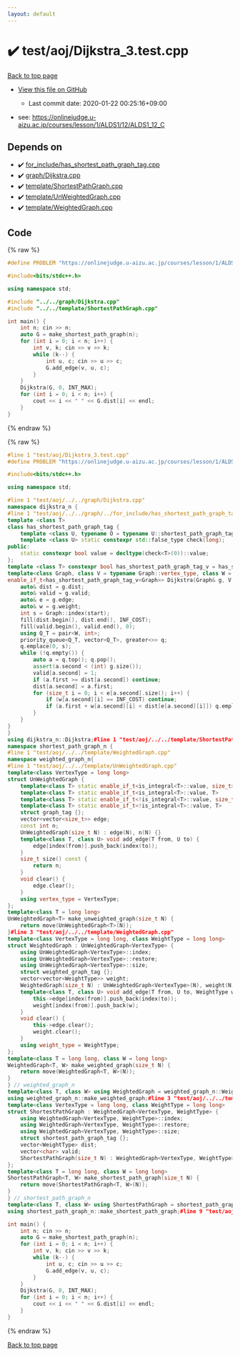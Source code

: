 ```yaml
---
layout: default
---
```


<!-- mathjax config similar to math.stackexchange -->
<script type="text/javascript" async
  src="https://cdnjs.cloudflare.com/ajax/libs/mathjax/2.7.5/MathJax.js?config=TeX-MML-AM_CHTML">
</script>
<script type="text/x-mathjax-config">
  MathJax.Hub.Config({
    TeX: { equationNumbers: { autoNumber: "AMS" }},
    tex2jax: {
      inlineMath: [ ['$','$'] ],
      processEscapes: true
    },
    "HTML-CSS": { matchFontHeight: false },
    displayAlign: "left",
    displayIndent: "2em"
  });
</script>

<script type="text/javascript" src="https://cdnjs.cloudflare.com/ajax/libs/jquery/3.4.1/jquery.min.js"></script>
<script src="https://cdn.jsdelivr.net/npm/jquery-balloon-js@1.1.2/jquery.balloon.min.js" integrity="sha256-ZEYs9VrgAeNuPvs15E39OsyOJaIkXEEt10fzxJ20+2I=" crossorigin="anonymous"></script>
<script type="text/javascript" src="../../../assets/js/copy-button.js"></script>
<link rel="stylesheet" href="../../../assets/css/copy-button.css" />


# :heavy_check_mark: test/aoj/Dijkstra_3.test.cpp

<a href="../../../index.html">Back to top page</a>

* <a href="{{ site.github.repository_url }}/blob/master/test/aoj/Dijkstra_3.test.cpp">View this file on GitHub</a>
    - Last commit date: 2020-01-22 00:25:16+09:00


* see: <a href="https://onlinejudge.u-aizu.ac.jp/courses/lesson/1/ALDS1/12/ALDS1_12_C">https://onlinejudge.u-aizu.ac.jp/courses/lesson/1/ALDS1/12/ALDS1_12_C</a>


## Depends on

* :heavy_check_mark: <a href="../../../library/for_include/has_shortest_path_graph_tag.cpp.html">for_include/has_shortest_path_graph_tag.cpp</a>
* :heavy_check_mark: <a href="../../../library/graph/Dijkstra.cpp.html">graph/Dijkstra.cpp</a>
* :heavy_check_mark: <a href="../../../library/template/ShortestPathGraph.cpp.html">template/ShortestPathGraph.cpp</a>
* :heavy_check_mark: <a href="../../../library/template/UnWeightedGraph.cpp.html">template/UnWeightedGraph.cpp</a>
* :heavy_check_mark: <a href="../../../library/template/WeightedGraph.cpp.html">template/WeightedGraph.cpp</a>


## Code

<a id="unbundled"></a>
{% raw %}
```cpp
#define PROBLEM "https://onlinejudge.u-aizu.ac.jp/courses/lesson/1/ALDS1/12/ALDS1_12_C"

#include<bits/stdc++.h>

using namespace std;

#include "../../graph/Dijkstra.cpp"
#include "../../template/ShortestPathGraph.cpp"

int main() {
	int n; cin >> n;
	auto G = make_shortest_path_graph(n);
	for (int i = 0; i < n; i++) {
		int v, k; cin >> v >> k;
		while (k--) {
			int u, c; cin >> u >> c;
			G.add_edge(v, u, c);
		}
	}
	Dijkstra(G, 0, INT_MAX);
	for (int i = 0; i < n; i++) {
		cout << i << " " << G.dist[i] << endl;
	}
}
```
{% endraw %}

<a id="bundled"></a>
{% raw %}
```cpp
#line 1 "test/aoj/Dijkstra_3.test.cpp"
#define PROBLEM "https://onlinejudge.u-aizu.ac.jp/courses/lesson/1/ALDS1/12/ALDS1_12_C"

#include<bits/stdc++.h>

using namespace std;

#line 1 "test/aoj/../../graph/Dijkstra.cpp"
namespace dijkstra_n {
#line 1 "test/aoj/../../graph/../for_include/has_shortest_path_graph_tag.cpp"
template <class T>
class has_shortest_path_graph_tag {
	template <class U, typename O = typename U::shortest_path_graph_tag> static constexpr std::true_type check(int);
	template <class U> static constexpr std::false_type check(long);
public:
	static constexpr bool value = decltype(check<T>(0))::value;
};
template <class T> constexpr bool has_shortest_path_graph_tag_v = has_shortest_path_graph_tag<T>::value;#line 3 "test/aoj/../../graph/Dijkstra.cpp"
template<class Graph, class V = typename Graph::vertex_type, class W = typename Graph::weight_type>
enable_if_t<has_shortest_path_graph_tag_v<Graph>> Dijkstra(Graph& g, V start, W INF_COST) {
	auto& dist = g.dist;
	auto& valid = g.valid;
	auto& e = g.edge;
	auto& w = g.weight;
	int s = Graph::index(start);
	fill(dist.begin(), dist.end(), INF_COST);
	fill(valid.begin(), valid.end(), 0);
	using Q_T = pair<W, int>;
	priority_queue<Q_T, vector<Q_T>, greater<>> q;
	q.emplace(0, s);
	while (!q.empty()) {
		auto a = q.top(); q.pop();
		assert(a.second < (int) g.size());
		valid[a.second] = 1;
		if (a.first >= dist[a.second]) continue;
		dist[a.second] = a.first;
		for (size_t i = 0; i < e[a.second].size(); i++) {
			if (w[a.second][i] == INF_COST) continue;
			if (a.first + w[a.second][i] < dist[e[a.second][i]]) q.emplace(a.first + w[a.second][i], e[a.second][i]);
		}
	}
}
}
using dijkstra_n::Dijkstra;#line 1 "test/aoj/../../template/ShortestPathGraph.cpp"
namespace shortest_path_graph_n {
#line 1 "test/aoj/../../template/WeightedGraph.cpp"
namespace weighted_graph_n{
#line 1 "test/aoj/../../template/UnWeightedGraph.cpp"
template<class VertexType = long long>
struct UnWeightedGraph {
	template<class T> static enable_if_t<is_integral<T>::value, size_t>  index(T x) {return x;}
	template<class T> static enable_if_t<is_integral<T>::value, T>     restore(T x) {return x;}
	template<class T> static enable_if_t<!is_integral<T>::value, size_t> index(T x) {return x.index();}
	template<class T> static enable_if_t<!is_integral<T>::value, T>    restore(T x) {return x.restore();}
	struct graph_tag {};
	vector<vector<size_t>> edge;
	const int n;
	UnWeightedGraph(size_t N) : edge(N), n(N) {}
	template<class T, class U> void add_edge(T from, U to) {
		edge[index(from)].push_back(index(to));
	}
	size_t size() const {
		return n;
	}
	void clear() {
		edge.clear();
	}
	using vertex_type = VertexType;
};
template<class T = long long>
UnWeightedGraph<T> make_unweighted_graph(size_t N) {
	return move(UnWeightedGraph<T>(N));
}#line 3 "test/aoj/../../template/WeightedGraph.cpp"
template<class VertexType = long long, class WeightType = long long>
struct WeightedGraph : UnWeightedGraph<VertexType> {
	using UnWeightedGraph<VertexType>::index;
	using UnWeightedGraph<VertexType>::restore;
	using UnWeightedGraph<VertexType>::size;
	struct weighted_graph_tag {};
	vector<vector<WeightType>> weight;
	WeightedGraph(size_t N) : UnWeightedGraph<VertexType>(N), weight(N) {}
	template<class T, class U> void add_edge(T from, U to, WeightType w) {
		this->edge[index(from)].push_back(index(to));
		weight[index(from)].push_back(w);
	}
	void clear() {
		this->edge.clear();
		weight.clear();
	}
	using weight_type = WeightType;
};
template<class T = long long, class W = long long>
WeightedGraph<T, W> make_weighted_graph(size_t N) {
	return move(WeightedGraph<T, W>(N));
}
} // weighted_graph_n
template<class T, class W> using WeightedGraph = weighted_graph_n::WeightedGraph<T, W>;
using weighted_graph_n::make_weighted_graph;#line 3 "test/aoj/../../template/ShortestPathGraph.cpp"
template<class VertexType = long long, class WeightType = long long>
struct ShortestPathGraph : WeightedGraph<VertexType, WeightType> {
	using WeightedGraph<VertexType, WeightType>::index;
	using WeightedGraph<VertexType, WeightType>::restore;
	using WeightedGraph<VertexType, WeightType>::size;
	struct shortest_path_graph_tag {};
	vector<WeightType> dist;
	vector<char> valid;
	ShortestPathGraph(size_t N) : WeightedGraph<VertexType, WeightType>(N), dist(N), valid(N) {}
};
template<class T = long long, class W = long long>
ShortestPathGraph<T, W> make_shortest_path_graph(size_t N) {
	return move(ShortestPathGraph<T, W>(N));
}
} // shortest_path_graph_n
template<class T, class W> using ShortestPathGraph = shortest_path_graph_n::ShortestPathGraph<T, W>;
using shortest_path_graph_n::make_shortest_path_graph;#line 9 "test/aoj/Dijkstra_3.test.cpp"

int main() {
	int n; cin >> n;
	auto G = make_shortest_path_graph(n);
	for (int i = 0; i < n; i++) {
		int v, k; cin >> v >> k;
		while (k--) {
			int u, c; cin >> u >> c;
			G.add_edge(v, u, c);
		}
	}
	Dijkstra(G, 0, INT_MAX);
	for (int i = 0; i < n; i++) {
		cout << i << " " << G.dist[i] << endl;
	}
}
```
{% endraw %}

<a href="../../../index.html">Back to top page</a>

